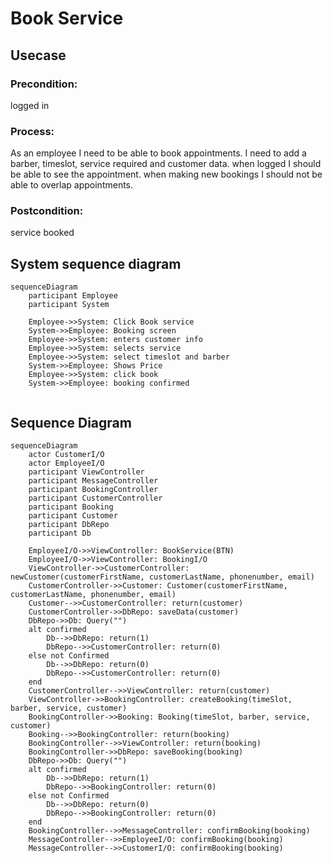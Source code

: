 # Book Service

## Usecase
### Precondition:
logged in

### Process:
As an employee I need to be able to book appointments. I need to add a barber, timeslot,
service required and customer data. when logged I should be able to see the appointment.
when making new bookings I should not be able to overlap appointments.
### Postcondition:
service booked

## System sequence diagram

```mermaid
sequenceDiagram
    participant Employee
    participant System
    
    Employee->>System: Click Book service
    System->>Employee: Booking screen
    Employee->>System: enters customer info
    Employee->>System: selects service
    Employee->>System: select timeslot and barber
    System->>Employee: Shows Price
    Employee->>System: click book
    System->>Employee: booking confirmed
    
   ```

## Sequence Diagram

```mermaid
sequenceDiagram
    actor CustomerI/O
    actor EmployeeI/O
    participant ViewController
    participant MessageController
    participant BookingController
    participant CustomerController
    participant Booking
    participant Customer
    participant DbRepo
    participant Db
    
    EmployeeI/O->>ViewController: BookService(BTN)
    EmployeeI/O->>ViewController: BookingI/O
    ViewController->>CustomerController: newCustomer(customerFirstName, customerLastName, phonenumber, email)
    CustomerController->>Customer: Customer(customerFirstName, customerLastName, phonenumber, email)
    Customer-->>CustomerController: return(customer)
    CustomerController->>DbRepo: saveData(customer)
    DbRepo->>Db: Query("")
    alt confirmed
        Db-->>DbRepo: return(1)
        DbRepo-->>CustomerController: return(0)
    else not Confirmed
        Db-->>DbRepo: return(0)
        DbRepo-->>CustomerController: return(0)
    end
    CustomerController-->>ViewController: return(customer)
    ViewController->>BookingController: createBooking(timeSlot, barber, service, customer)
    BookingController->>Booking: Booking(timeSlot, barber, service, customer)
    Booking-->>BookingController: return(booking)
    BookingController-->>ViewController: return(booking)
    BookingController->>DbRepo: saveBooking(booking)
    DbRepo->>Db: Query("")
    alt confirmed
        Db-->>DbRepo: return(1)
        DbRepo-->>BookingController: return(0)
    else not Confirmed
        Db-->>DbRepo: return(0)
        DbRepo-->>BookingController: return(0)
    end
    BookingController-->>MessageController: confirmBooking(booking)
    MessageController-->>EmployeeI/O: confirmBooking(booking)
    MessageController-->>CustomerI/O: confirmBooking(booking)

```








